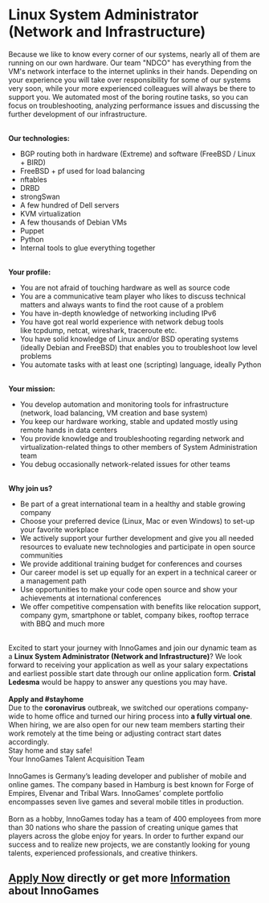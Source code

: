 <h1>Linux System Administrator (Network and Infrastructure)</h1>
<p><span>Because we like to know every corner of our systems, nearly all of them are running on our own hardware. Our team "NDCO" has everything from the VM's network interface to the internet uplinks in their hands. Depending on your experience you will take over responsibility for some of our systems very soon, while your more experienced colleagues will always be there to support you. We automated most of the boring routine tasks, so you can focus on troubleshooting, analyzing performance issues and discussing the further development of our infrastructure.</span></p><p><strong><br />Our technologies:<br /></strong></p><ul><li>BGP routing both in hardware (Extreme) and software (FreeBSD / Linux + BIRD)</li><li>FreeBSD + pf used for load balancing</li><li>nftables</li><li>DRBD</li><li>strongSwan</li><li>A few hundred of Dell servers</li><li>KVM virtualization</li><li>A few thousands of Debian VMs</li><li>Puppet</li><li>Python</li><li>Internal tools to glue everything together</li></ul><p><strong><br />Your profile:</strong></p><ul><li>You are not afraid of touching hardware as well as source code</li><li>You are a communicative team player who likes to discuss technical matters and always wants to find the root cause of a problem</li><li>You have in-depth knowledge of networking including IPv6</li><li>You have got real world experience with network debug tools like&nbsp;tcpdump, netcat, wireshark, traceroute etc.</li><li>You have solid knowledge of Linux and/or BSD operating systems (ideally Debian and FreeBSD) that enables you to troubleshoot low level problems</li><li>You automate tasks with at least one (scripting) language, ideally Python</li></ul><p><br /><strong>Your mission:</strong></p><ul><li>You develop automation and monitoring tools for infrastructure (network, load balancing, VM creation and base system)</li><li>You keep our hardware working, stable and updated mostly using remote hands in data centers</li><li>You provide knowledge and troubleshooting regarding network and virtualization-related things to other members of System Administration team</li><li>You debug occasionally network-related issues for other teams</li></ul><p><strong><br />Why join us?<br /></strong></p><ul><li>Be part of a great international team in a healthy and stable growing company</li><li>Choose your preferred device (Linux, Mac or even Windows) to set-up your favorite workplace</li><li>We actively support your further development and give you all needed resources to evaluate new technologies and participate in open source communities</li><li>We provide additional training budget for conferences and courses<span style="color: #1d1c1d; font-family: Slack-Lato, appleLogo, sans-serif; font-size: 15px; font-style: normal; font-variant-ligatures: common-ligatures; font-variant-caps: normal; font-weight: 400; letter-spacing: normal; orphans: 2; text-align: left; text-indent: 0px; text-transform: none; white-space: normal; widows: 2; word-spacing: 0px; -webkit-text-stroke-width: 0px; background-color: #f8f8f8; text-decoration-style: initial; text-decoration-color: initial; display: inline !important; float: none;"></span></li><li>Our career model is set up equally for an expert in a technical career or a management path</li><li>Use opportunities to make your code open source and show your achievements at international conferences</li><li>We offer competitive compensation with benefits like relocation support, company gym, smartphone or tablet, company bikes, rooftop terrace with BBQ and much more</li></ul><p><br />Excited to start your journey with InnoGames and join our dynamic team as a <strong>Linux System Administrator (Network and Infrastructure)</strong>? We look forward to receiving your application as well as your salary expectations and earliest possible start date through our online application form. <strong>Cristal Ledesma</strong> would be happy to answer any questions you may have.<br /><br /><span><strong>Apply and #stayhome</strong><br />Due to the <strong>coronavirus</strong> outbreak, we switched our operations company-wide to home office and turned our hiring process into <strong>a fully virtual one</strong>. When hiring, we are also open for our new team members starting their work remotely at the time being or adjusting contract start dates accordingly.<br />Stay home and stay safe!<br />Your InnoGames Talent Acquisition Team</span><br /><br /><span>InnoGames is Germany&rsquo;s leading developer and publisher of mobile and online games. The company based in Hamburg is best known for Forge of Empires, Elvenar and Tribal Wars. InnoGames&rsquo; complete portfolio encompasses seven live games and several mobile titles in production.</span><br /><br /><span>Born as a hobby, InnoGames today has a team of 400 employees from more than 30 nations who share the passion of creating unique games that players across the globe enjoy for years. In order to further expand our success and to realize new projects, we are constantly looking for young talents, experienced professionals, and creative thinkers.</span></p>

<h2><a href="https://jobs.jobvite.com/careers/innogames/job//odCmbfw6/apply?__jvst=Job+Board&__jvsd=github_jobs_repo">Apply Now</a> directly or get more <a href="https://www.innogames.com/career/detail/job/linux-system-administrator-network-and-infrastructure-/?s=github_jobs_repo">Information</a> about InnoGames</h2>